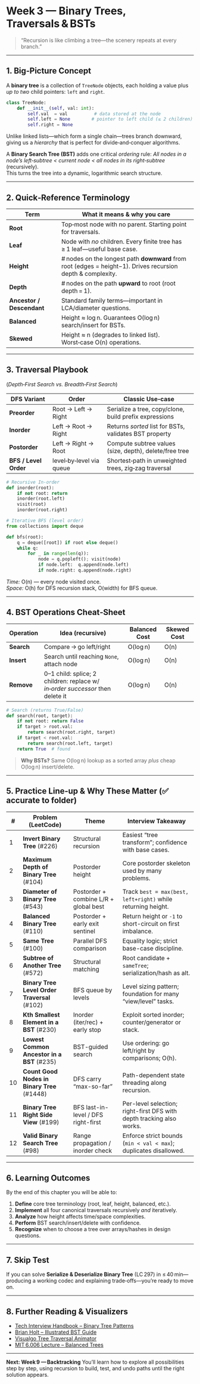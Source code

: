 # Week 3 — Binary Trees, Traversals & BSTs

> “Recursion is like climbing a tree—the scenery repeats at every branch.”

---

## 1.  Big‑Picture Concept

A **binary tree** is a collection of `TreeNode` objects, each holding a value plus *up to two* child pointers: `left` and `right`.

```python
class TreeNode:
    def __init__(self, val: int):
        self.val  = val          # data stored at the node
        self.left = None        # pointer to left child (≤ 2 children)
        self.right = None
```

Unlike linked lists—which form a single chain—trees branch downward, giving us a *hierarchy* that is perfect for divide‑and‑conquer algorithms.

A **Binary Search Tree (BST)** adds one critical *ordering* rule: *All nodes in a node’s left‑subtree < current node < all nodes in its right‑subtree* (recursively).\
This turns the tree into a dynamic, logarithmic search structure.

---

## 2.  Quick‑Reference Terminology

| Term                      | What it means & why you care                                                                                 |
| ------------------------- | ------------------------------------------------------------------------------------------------------------ |
| **Root**                  | Top‑most node with no parent.  Starting point for traversals.                                                |
| **Leaf**                  | Node with *no* children.  Every finite tree has ≥ 1 leaf—useful base case.                                   |
| **Height**                | # nodes on the longest path **downward** from root (edges = height−1).  Drives recursion depth & complexity. |
| **Depth**                 | # nodes on the path **upward** to root (root depth = 1).                                                     |
| **Ancestor / Descendant** | Standard family terms—important in LCA/diameter questions.                                                   |
| **Balanced**              | Height ≈ log n.  Guarantees O(log n) search/insert for BSTs.                                                 |
| **Skewed**                | Height ≈ n (degrades to linked list).  Worst‑case O(n) operations.                                           |

---

## 3.  Traversal Playbook

(*Depth‑First Search vs. Breadth‑First Search*)

| DFS Variant           | Order                    | Classic Use‑case                                       |
| --------------------- | ------------------------ | ------------------------------------------------------ |
| **Preorder**          | Root → Left → Right      | Serialize a tree, copy/clone, build prefix expressions |
| **Inorder**           | Left → Root → Right      | Returns *sorted* list for BSTs, validates BST property |
| **Postorder**         | Left → Right → Root      | Compute subtree values (size, depth), delete/free tree |
| **BFS / Level Order** | level‑by‑level via queue | Shortest‑path in unweighted trees, zig‑zag traversal   |

```python
# Recursive In‑order
def inorder(root):
    if not root: return
    inorder(root.left)
    visit(root)
    inorder(root.right)

# Iterative BFS (level order)
from collections import deque

def bfs(root):
    q = deque([root]) if root else deque()
    while q:
        for _ in range(len(q)):
            node = q.popleft(); visit(node)
            if node.left:  q.append(node.left)
            if node.right: q.append(node.right)
```

*Time:* O(n) — every node visited once.\
*Space:* O(h) for DFS recursion stack, O(width) for BFS queue.

---

## 4.  BST Operations Cheat‑Sheet

| Operation  | Idea (recursive)                                                              | Balanced Cost | Skewed Cost |
| ---------- | ----------------------------------------------------------------------------- | ------------- | ----------- |
| **Search** | Compare → go left/right                                                       | O(log n)      | O(n)        |
| **Insert** | Search until reaching `None`, attach node                                     | O(log n)      | O(n)        |
| **Remove** | 0–1 child: splice; 2 children: replace w/ *in‑order successor* then delete it | O(log n)      | O(n)        |

```python
# Search (returns True/False)
def search(root, target):
    if not root: return False
    if target > root.val:
        return search(root.right, target)
    if target < root.val:
        return search(root.left, target)
    return True  # found
```

> **Why BSTs?** Same O(log n) lookup as a sorted array *plus* cheap O(log n) insert/delete.

---

## 5. Practice Line-up & Why These Matter (✅ accurate to folder)

| #  | Problem (LeetCode)                                | Theme                                | Interview Takeaway |
|----|---------------------------------------------------|--------------------------------------|--------------------|
| 1  | **Invert Binary Tree** (#226)                     | Structural recursion                 | Easiest “tree transform”; confidence with base cases. |
| 2  | **Maximum Depth of Binary Tree** (#104)           | Postorder height                     | Core postorder skeleton used by many problems. |
| 3  | **Diameter of Binary Tree** (#543)                | Postorder + combine L/R + global best| Track `best = max(best, left+right)` while returning height. |
| 4  | **Balanced Binary Tree** (#110)                   | Postorder + early exit sentinel      | Return height or `-1` to short-circuit on first imbalance. |
| 5  | **Same Tree** (#100)                              | Parallel DFS comparison               | Equality logic; strict base-case discipline. |
| 6  | **Subtree of Another Tree** (#572)                | Structural matching                   | Root candidate + `sameTree`; serialization/hash as alt. |
| 7  | **Binary Tree Level Order Traversal** (#102)      | BFS queue by levels                   | Level sizing pattern; foundation for many “view/level” tasks. |
| 8  | **Kth Smallest Element in a BST** (#230)          | Inorder (iter/rec) + early stop       | Exploit sorted inorder; counter/generator or stack. |
| 9  | **Lowest Common Ancestor in a BST** (#235)        | BST-guided search                     | Use ordering: go left/right by comparisons; O(h). |
| 10 | **Count Good Nodes in Binary Tree** (#1448)       | DFS carry “max-so-far”                | Path-dependent state threading along recursion. |
| 11 | **Binary Tree Right Side View** (#199)            | BFS last-in-level / DFS right-first   | Per-level selection; right-first DFS with depth tracking also works. |
| 12 | **Valid Binary Search Tree** (#98)                | Range propagation / inorder check     | Enforce strict bounds (`min < val < max`); duplicates disallowed. |

---

## 6.  Learning Outcomes

By the end of this chapter you will be able to:

1. **Define** core tree terminology (root, leaf, height, balanced, etc.).
2. **Implement** all four canonical traversals recursively *and* iteratively.
3. **Analyze** how height affects time/space complexities.
4. **Perform** BST search/insert/delete with confidence.
5. **Recognize** when to choose a tree over arrays/hashes in design questions.

---

## 7.  Skip Test

If you can solve **Serialize & Deserialize Binary Tree** (LC 297) in ≤ 40 min—producing a working codec and explaining trade‑offs—you’re ready to move on.

---

## 8.  Further Reading & Visualizers

- [Tech Interview Handbook – Binary Tree Patterns](https://www.techinterviewhandbook.org/grind75)
- [Brian Holt – Illustrated BST Guide](https://frontendmasters.com)
- [Visualgo Tree Traversal Animator](https://visualgo.net/en)
- [MIT 6.006 Lecture – Balanced Trees](https://ocw.mit.edu)

---

**Next: Week 9 — Backtracking** You’ll learn how to explore all possibilities step by step, using recursion to build, test, and undo paths until the right solution appears.
